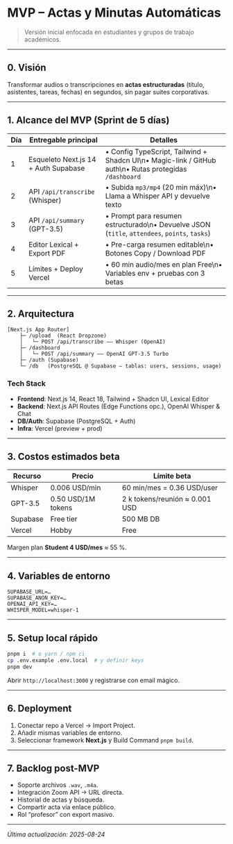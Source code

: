 # MVP – Actas y Minutas Automáticas

> Versión inicial enfocada en estudiantes y grupos de trabajo académicos.

---

## 0. Visión
Transformar audios o transcripciones en **actas estructuradas** (título, asistentes, tareas, fechas) en segundos, sin pagar suites corporativas.

---

## 1. Alcance del MVP (Sprint de 5 días)

| Día | Entregable principal | Detalles |
|-----|---------------------|----------|
| 1   | Esqueleto Next.js 14 + Auth Supabase | • Config TypeScript, Tailwind + Shadcn UI\n• Magic-link / GitHub auth\n• Rutas protegidas `/dashboard` |
| 2   | API `/api/transcribe` (Whisper) | • Subida `mp3/mp4` (20 min máx)\n• Llama a Whisper API y devuelve texto |
| 3   | API `/api/summary` (GPT-3.5) | • Prompt para resumen estructurado\n• Devuelve JSON (`title`, `attendees`, `points`, `tasks`) |
| 4   | Editor Lexical + Export PDF | • Pre-carga resumen editable\n• Botones Copy / Download PDF |
| 5   | Límites + Deploy Vercel | • 60 min audio/mes en plan Free\n• Variables env + pruebas con 3 betas |

---

## 2. Arquitectura

```
[Next.js App Router]
    ├─ /upload  (React Dropzone)
    │   └─ POST /api/transcribe —— Whisper (OpenAI)
    ├─ /dashboard
    │   └─ POST /api/summary —— OpenAI GPT-3.5 Turbo
    ├─ /auth (Supabase)
    └─ /db   (PostgreSQL @ Supabase – tablas: users, sessions, usage)
```

### Tech Stack
* **Frontend**: Next.js 14, React 18, Tailwind + Shadcn UI, Lexical Editor
* **Backend**: Next.js API Routes (Edge Functions opc.), OpenAI Whisper & Chat
* **DB/Auth**: Supabase (PostgreSQL + Auth)
* **Infra**: Vercel (preview + prod)

---

## 3. Costos estimados beta
| Recurso | Precio | Límite beta |
|---------|--------|-------------|
| Whisper | 0.006 USD/min | 60 min/mes = 0.36 USD/user |
| GPT-3.5 | 0.50 USD/1M tokens | 2 k tokens/reunión ≈ 0.001 USD |
| Supabase | Free tier | 500 MB DB |
| Vercel   | Hobby | Free |

Margen plan **Student 4 USD/mes** ≈ 55 %.

---

## 4. Variables de entorno
```
SUPABASE_URL=…
SUPABASE_ANON_KEY=…
OPENAI_API_KEY=…
WHISPER_MODEL=whisper-1
```

---

## 5. Setup local rápido
```bash
pnpm i  # o yarn / npm ci
cp .env.example .env.local  # y definir keys
pnpm dev
```
Abrir `http://localhost:3000` y registrarse con email mágico.

---

## 6. Deployment
1. Conectar repo a Vercel → Import Project.
2. Añadir mismas variables de entorno.
3. Seleccionar framework **Next.js** y Build Command `pnpm build`.

---

## 7. Backlog post-MVP
* Soporte archivos `.wav`, `.m4a`.
* Integración Zoom API → URL directa.
* Historial de actas y búsqueda.
* Compartir acta vía enlace público.
* Rol “profesor” con export masivo.

---

_Última actualización: 2025-08-24_
